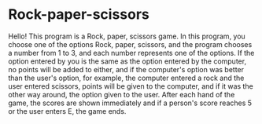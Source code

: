 # Rock-paper-scissors
Hello!
This program is a Rock, paper, scissors game.
In this program, you choose one of the options Rock, paper, scissors, and the program chooses a number from 1 to 3, and each number represents one of the options.
If the option entered by you is the same as the option entered by the computer, no points will be added to either, and if the computer's option was better than the user's option, for example, the computer entered a rock and the user entered scissors, points will be given to the computer, and if it was the other way around, the option given to the user.
After each hand of the game, the scores are shown immediately and if a person's score reaches 5 or the user enters E, the game ends.

